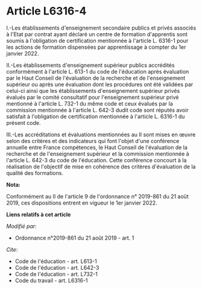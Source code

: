 # Article L6316-4

I.-Les établissements d'enseignement secondaire publics et privés associés à l'Etat par contrat ayant déclaré un centre de
formation d'apprentis sont soumis à l'obligation de certification mentionnée à l'article L. 6316-1 pour les actions de
formation dispensées par apprentissage à compter du 1er janvier 2022.

II.-Les établissements d'enseignement supérieur publics accrédités conformément à l'article L. 613-1 du code de l'éducation
après évaluation par le Haut Conseil de l'évaluation de la recherche et de l'enseignement supérieur ou après une évaluation
dont les procédures ont été validées par celui-ci ainsi que les établissements d'enseignement supérieur privés évalués par le
comité consultatif pour l'enseignement supérieur privé mentionné à l'article L. 732-1 du même code et ceux évalués par la
commission mentionnée à l'article L. 642-3 dudit code sont réputés avoir satisfait à l'obligation de certification mentionnée
à l'article L. 6316-1 du présent code.

III.-Les accréditations et évaluations mentionnées au II sont mises en œuvre selon des critères et des indicateurs qui font
l'objet d'une conférence annuelle entre France compétences, le Haut Conseil de l'évaluation de la recherche et de
l'enseignement supérieur et la commission mentionnée à l'article L. 642-3 du code de l'éducation. Cette conférence concourt à
la réalisation de l'objectif de mise en cohérence des critères d'évaluation de la qualité des formations.

**Nota:**

Conformément au II de l'article 9 de l'ordonnance n° 2019-861 du 21 août 2019, ces dispositions entrent en vigueur le 1er
janvier 2022.

**Liens relatifs à cet article**

_Modifié par_:

  - Ordonnance n°2019-861 du 21 août 2019 - art. 1

_Cite_:

  - Code de l'éducation - art. L613-1
  - Code de l'éducation - art. L642-3
  - Code de l'éducation - art. L732-1
  - Code du travail - art. L6316-1
